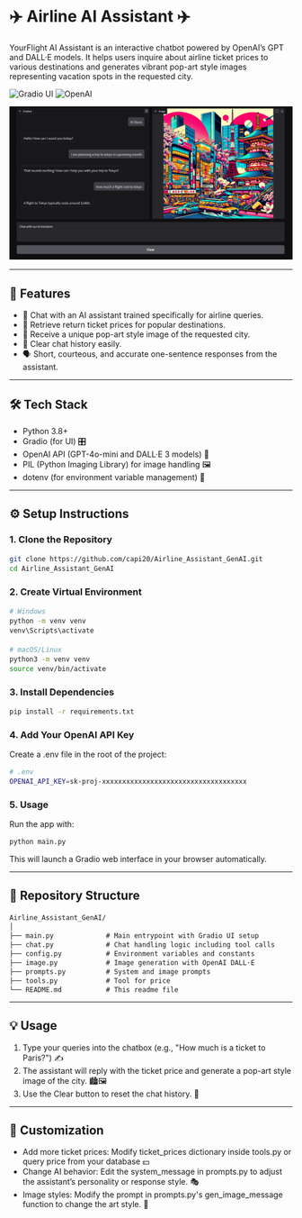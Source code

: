 # ✈️ Airline AI Assistant ✈️

YourFlight AI Assistant is an interactive chatbot powered by OpenAI’s GPT and DALL·E models. It helps users inquire about airline ticket prices to various destinations and generates vibrant pop-art style images representing vacation spots in the requested city.

![Gradio UI](https://img.shields.io/badge/Powered%20by-Gradio-%23FF6B00?style=flat&logo=gradio)
![OpenAI](https://img.shields.io/badge/API-OpenAI-%2300A67E)

<img src="airline_chatbot.png" alt="airline chatbot">

---

## 🚀 Features

- 💬 Chat with an AI assistant trained specifically for airline queries.
- 💸 Retrieve return ticket prices for popular destinations.
- 🎨 Receive a unique pop-art style image of the requested city.
- 🧹 Clear chat history easily.
- 🗣️ Short, courteous, and accurate one-sentence responses from the assistant.

---

## 🛠️ Tech Stack

- Python 3.8+
- Gradio (for UI) 🎛️
- OpenAI API (GPT-4o-mini and DALL·E 3 models) 🤖
- PIL (Python Imaging Library) for image handling 🖼️
- dotenv (for environment variable management) 🌿

---

## ⚙️ Setup Instructions

### 1. Clone the Repository

```bash
git clone https://github.com/capi20/Airline_Assistant_GenAI.git
cd Airline_Assistant_GenAI
```

### 2. Create Virtual Environment

```bash
# Windows
python -m venv venv
venv\Scripts\activate

# macOS/Linux
python3 -m venv venv
source venv/bin/activate
```

### 3. Install Dependencies

```bash
pip install -r requirements.txt
```

### 4. Add Your OpenAI API Key

Create a .env file in the root of the project:

```bash
# .env
OPENAI_API_KEY=sk-proj-xxxxxxxxxxxxxxxxxxxxxxxxxxxxxxxxxxxx
```

### 5. Usage
Run the app with:

```bash
python main.py
```

This will launch a Gradio web interface in your browser automatically.

---

## 📂 Repository Structure

```
Airline_Assistant_GenAI/
│
├── main.py             # Main entrypoint with Gradio UI setup
├── chat.py             # Chat handling logic including tool calls
├── config.py           # Environment variables and constants
├── image.py            # Image generation with OpenAI DALL·E
├── prompts.py          # System and image prompts
├── tools.py            # Tool for price
└── README.md           # This readme file
```

---

## 💡 Usage

1. Type your queries into the chatbox (e.g., "How much is a ticket to Paris?") ✍️
2. The assistant will reply with the ticket price and generate a pop-art style image of the city. 🏙️🖼️
3. Use the Clear button to reset the chat history. 🧹

---

## 🔧 Customization

- Add more ticket prices: Modify ticket_prices dictionary inside tools.py or query price from your database 💵
- Change AI behavior: Edit the system_message in prompts.py to adjust the assistant’s personality or response style. 🎭
- Image styles: Modify the prompt in prompts.py's gen_image_message function to change the art style. 🎨


